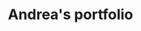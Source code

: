 ---
    title: Andrea's portfolio
    description: MyStoreSystem is an inventory management system developed with Laravel, providing tools to handle inventory, users and client information, optimizing control and efficiency.
    image: ./images/p2-1.png
    tags: ['Development', 'Design', '1 month ago']
    tech: ['html5', 'tailwind-css', 'typescript']
    fw: astro-logo.svg
---